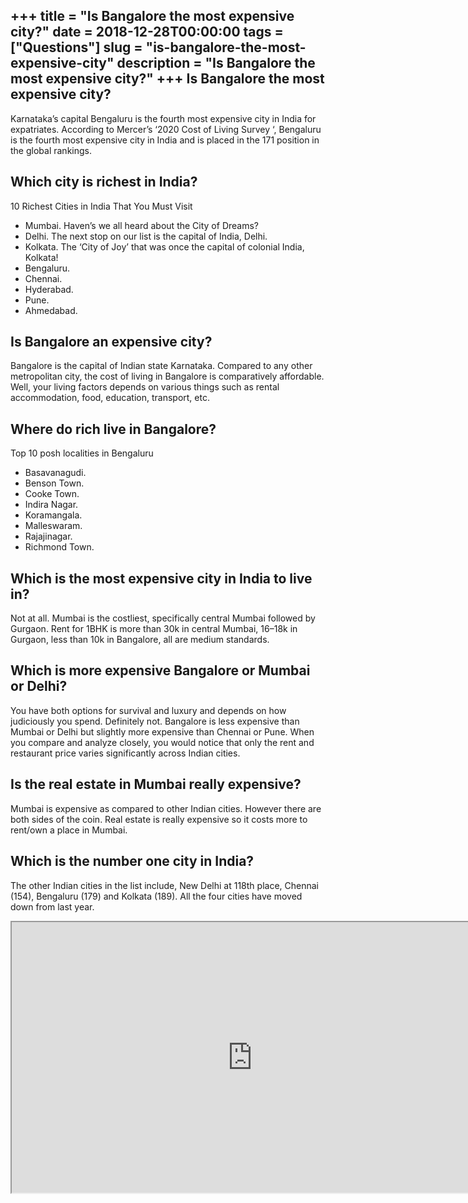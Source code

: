 +++
title = "Is Bangalore the most expensive city?"
date = 2018-12-28T00:00:00
tags = ["Questions"]
slug = "is-bangalore-the-most-expensive-city"
description = "Is Bangalore the most expensive city?"
+++
Is Bangalore the most expensive city?
-------------------------------------

Karnataka’s capital Bengaluru is the fourth most expensive city in India for expatriates. According to Mercer’s ‘2020 Cost of Living Survey ‘, Bengaluru is the fourth most expensive city in India and is placed in the 171 position in the global rankings.

Which city is richest in India?
-------------------------------

10 Richest Cities in India That You Must Visit

- Mumbai. Haven’s we all heard about the City of Dreams?
- Delhi. The next stop on our list is the capital of India, Delhi.
- Kolkata. The ‘City of Joy’ that was once the capital of colonial India, Kolkata!
- Bengaluru.
- Chennai.
- Hyderabad.
- Pune.
- Ahmedabad.

Is Bangalore an expensive city?
-------------------------------

Bangalore is the capital of Indian state Karnataka. Compared to any other metropolitan city, the cost of living in Bangalore is comparatively affordable. Well, your living factors depends on various things such as rental accommodation, food, education, transport, etc.

Where do rich live in Bangalore?
--------------------------------

Top 10 posh localities in Bengaluru

- Basavanagudi.
- Benson Town.
- Cooke Town.
- Indira Nagar.
- Koramangala.
- Malleswaram.
- Rajajinagar.
- Richmond Town.

Which is the most expensive city in India to live in?
-----------------------------------------------------

Not at all. Mumbai is the costliest, specifically central Mumbai followed by Gurgaon. Rent for 1BHK is more than 30k in central Mumbai, 16–18k in Gurgaon, less than 10k in Bangalore, all are medium standards.

Which is more expensive Bangalore or Mumbai or Delhi?
-----------------------------------------------------

You have both options for survival and luxury and depends on how judiciously you spend. Definitely not. Bangalore is less expensive than Mumbai or Delhi but slightly more expensive than Chennai or Pune. When you compare and analyze closely, you would notice that only the rent and restaurant price varies significantly across Indian cities.

Is the real estate in Mumbai really expensive?
----------------------------------------------

Mumbai is expensive as compared to other Indian cities. However there are both sides of the coin. Real estate is really expensive so it costs more to rent/own a place in Mumbai.

Which is the number one city in India?
--------------------------------------

The other Indian cities in the list include, New Delhi at 118th place, Chennai (154), Bengaluru (179) and Kolkata (189). All the four cities have moved down from last year.

<iframe allow="accelerometer; autoplay; clipboard-write; encrypted-media; gyroscope; picture-in-picture" allowfullscreen="" class="__youtube_prefs__  epyt-is-override  no-lazyload" data-no-lazy="1" data-origheight="433" data-origwidth="770" data-skipgform_ajax_framebjll="" height="433" id="_ytid_42555" loading="lazy" src="https://www.youtube.com/embed/_ZCQUqqmklA?enablejsapi=1&autoplay=0&cc_load_policy=0&cc_lang_pref=&iv_load_policy=1&loop=0&modestbranding=0&rel=1&fs=1&playsinline=0&autohide=2&theme=dark&color=red&controls=1&" title="YouTube player" width="770"></iframe>